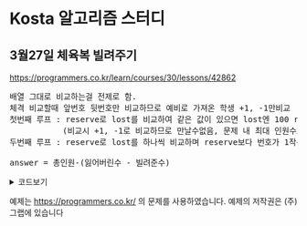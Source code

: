 # Kosta 알고리즘 스터디


## 3월27일 체육복 빌려주기
https://programmers.co.kr/learn/courses/30/lessons/42862
<pre>
배열 그대로 비교하는걸 전제로 함.
체격 비교할때 앞번호 뒷번호만 비교하므로 예비로 가져온 학생 +1, -1만비교
첫번째 루프 : reserve로 lost를 비교하여 같은 값이 있으면 lost엔 100 reserve엔 200으로 쓰레기 값을 넣음. 
           (비교시 +1, -1로 비교하므로 만날수없음, 문제 내 최대 인원수도 넘어섬.)
두번째 루프 : reserve로 lost를 하나씩 비교하며 reserve보다 번호가 1작은 빌려주고 answer++, 루프 빠져나옴(break)

answer = 총인원-(잃어버린수 - 빌려준수)
</pre>
<details><summary>코드보기</summary>
	

	
```java
public class ex0326 {
	    public static int solution(int n, int[] lost, int[] reserve) {  		    	
	        int answer = 0;
	        int ll = lost.length;
	        int rl = reserve.length;
	        for(int i=0; i<rl; i++){//자기가 잃어버리고 가져온 애들 지움 lost->100 reserve->200
	            for(int j=0; j<ll ;j++){
	            	if(lost[j]==reserve[i]) {
	            		lost[j]=100;
	            		reserve[i]=200;
	            		answer++;
	            		break;
	            	}	            	
	            }
	        }
	        for(int i=0; i<rl; i++){//이제 빌려줌-앞번호부터 받은애들 100
	            for(int j=0; j<ll ;j++){
	            	if(lost[j]==reserve[i]-1) {
	            		lost[j]=100;
	            		answer++;
	            		break;
	            	}else if(lost[j]==reserve[i]+1) {
	            		lost[j]=100;
	            		answer++;
	            		break;
	            	}
	            }
	        }
	        answer=n-(ll-answer); //총인원-(잃어버린수 - 빌려준수)
	        System.out.println(answer);
	        return answer;
	    }
	public static void main(String[] args) {
		int n1 = 5;
		int n2 = 5;
		int n3 = 3;
		int[] l1 = {2, 4};
		int[] r1 = {1, 3, 5};		
		int[] l2 = {2, 4};
		int[] r2 = {3};		
		int[] l3 = {3};
		int[] r3 = {1};
		int re1 = solution(n1, l1, r1);
		System.out.println();
		int re2 = solution(n2, l2, r2);
		System.out.println();
		int re3 = solution(n3, l3, r3);
	}

}
 ```
 
 </details>
 
 예제는 https://programmers.co.kr/ 의 문제를 사용하였습니다. 예제의 저작권은 (주)그랩에 있습니다
